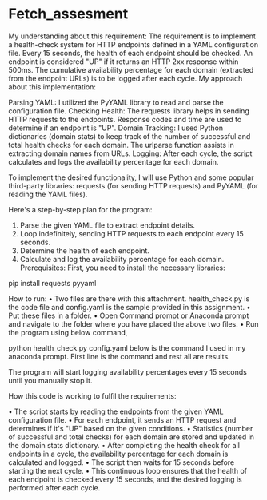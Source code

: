 # Fetch_assesment

My understanding about this requirement:
The requirement is to implement a health-check system for HTTP endpoints defined in a YAML configuration file. Every 15 seconds, the health of each endpoint should be checked. An endpoint is considered "UP" if it returns an HTTP 2xx response within 500ms. The cumulative availability percentage for each domain (extracted from the endpoint URLs) is to be logged after each cycle.
My approach about this implementation:

Parsing YAML: I utilized the PyYAML library to read and parse the configuration file.
Checking Health: The requests library helps in sending HTTP requests to the endpoints. Response codes and time are used to determine if an endpoint is "UP".
Domain Tracking: I used Python dictionaries (domain stats) to keep track of the number of successful and total health checks for each domain. The urlparse function assists in extracting domain names from URLs.
Logging: After each cycle, the script calculates and logs the availability percentage for each domain.

To implement the desired functionality, I will use Python and some popular third-party libraries: requests (for sending HTTP requests) and PyYAML (for reading the YAML files).

Here's a step-by-step plan for the program:

1.	Parse the given YAML file to extract endpoint details.
2.	Loop indefinitely, sending HTTP requests to each endpoint every 15 seconds.
3.	Determine the health of each endpoint.
4.	Calculate and log the availability percentage for each domain.
Prerequisites:
First, you need to install the necessary libraries:

pip install requests pyyaml

How to run:
•	Two files are there with this attachment. 
health_check.py is the code file and config.yaml is the sample provided in this assignment.
•	Put these files in a folder. 
•	Open Command prompt or Anaconda prompt and navigate to the folder where you have placed the above two files.
•	Run the program using below command,

python health_check.py config.yaml
below is the command I used in my anaconda prompt.
First line is the command and rest all are results.
 

The program will start logging availability percentages every 15 seconds until you manually stop it.


How this code is working to fulfil the requirements:

•	The script starts by reading the endpoints from the given YAML configuration file.
•	For each endpoint, it sends an HTTP request and determines if it's "UP" based on the given conditions.
•	Statistics (number of successful and total checks) for each domain are stored and updated in the domain stats dictionary.
•	After completing the health check for all endpoints in a cycle, the availability percentage for each domain is calculated and logged.
•	The script then waits for 15 seconds before starting the next cycle.
•	This continuous loop ensures that the health of each endpoint is checked every 15 seconds, and the desired logging is performed after each cycle.

